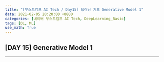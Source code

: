 ```yaml
---
title: "[부스트캠프 AI Tech / Day15] 딥러닝 기초 Generative Model 1"
data: 2021-02-05 20:20:00 +0800
categories: [네이버 부스트캠프 AI Tech, DeepLearning_Basic]
tags: [DL, ML]
use_math: True
---
```



## **[DAY 15] Generative Model 1**

---
